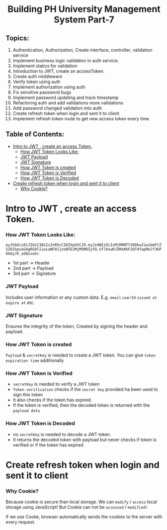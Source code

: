 <h1 align='center'>Building PH University Management System Part-7</h1>

## Topics:

1. Authentication, Authorization, Create interface, controller, validation service
2. Implement business logic validation in auth service.
3. Implement statics for validation
4. Introduction to JWT, create an accessToken.
5. Create auth middleware
6. Verify token using auth
7. Implement authorization using auth
8. Fix sensitive password bugs
9. Implement password updating and track timestamp
10. Refactoring auth and add validations more validations
11. Add password changed validation into auth
12. Create refresh token when login and sent it to client
13. Implement refresh token route to get new access token every time

## Table of Contents:

- [Intro to JWT , create an access Token.](#intro-to-jwt--create-an-access-token)
  - [How JWT Token Looks Like:](#how-jwt-token-looks-like)
  - [JWT Payload](#jwt-payload)
  - [JWT Signature](#jwt-signature)
  - [How JWT Token is created](#how-jwt-token-is-created)
  - [How JWT Token is Verified](#how-jwt-token-is-verified)
  - [How JWT Token is Decoded](#how-jwt-token-is-decoded)
- [Create refresh token when login and sent it to client](#create-refresh-token-when-login-and-sent-it-to-client)
  - [Why Cookie?](#why-cookie)

# Intro to JWT , create an access Token.

### How JWT Token Looks Like:

`eyJhbGciOiJIUzI1NiIsInR5cCI6IkpXVCJ9.eyJzdWIiOiIxMjM0NTY3ODkwIiwibmFtZSI6IkpvaG4gRG9lIiwiaWF0IjoxNTE2MjM5MDIyfQ.SflKxwRJSMeKKF2QT4fwpMeJf36POk6yJV_adQssw5c`

- 1st part → Header
- 2nd part → Payload
- 3rd part → Signature

### JWT Payload

Includes user information or any custom data. E.g. `email` `userId` `issued at` `expire at` etc.

### JWT Signature

Ensures the integrity of the token, Created by signing the header and payload.

### How JWT Token is created

`Payload` & `secretKey` is needed to create a JWT token. You can give `token expiration time` additionally

### How JWT Token is Verified

- `secretKey` is needed to verify a JWT token
- `Token verification` checks if the `secret key` provided ha been used to sign this token
- It also checks if the token has expired.
- If the token is verified, then the decoded token is returned with the `payload data`

### How JWT Token is Decoded

- no `secretKey` is needed to decode a JWT token.
- It returns the decoded token with payload but never checks if token is verified or if the token has expired

# Create refresh token when login and sent it to client

### Why Cookie?

Because cookie is secure than local storage. We can `modify` / `access` local storage using JavaScript! But Cookie can not be `accessed` / `modified!`

If we use Cooke, browser automatically sends the cookies to the server with every request.
